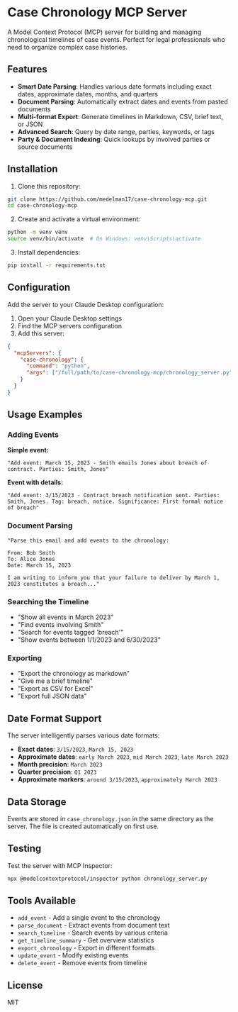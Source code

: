 # Case Chronology MCP Server

A Model Context Protocol (MCP) server for building and managing chronological timelines of case events. Perfect for legal professionals who need to organize complex case histories.

## Features

- **Smart Date Parsing**: Handles various date formats including exact dates, approximate dates, months, and quarters
- **Document Parsing**: Automatically extract dates and events from pasted documents
- **Multi-format Export**: Generate timelines in Markdown, CSV, brief text, or JSON
- **Advanced Search**: Query by date range, parties, keywords, or tags
- **Party & Document Indexing**: Quick lookups by involved parties or source documents

## Installation

1. Clone this repository:
```bash
git clone https://github.com/medelman17/case-chronology-mcp.git
cd case-chronology-mcp
```

2. Create and activate a virtual environment:
```bash
python -m venv venv
source venv/bin/activate  # On Windows: venv\Scripts\activate
```

3. Install dependencies:
```bash
pip install -r requirements.txt
```

## Configuration

Add the server to your Claude Desktop configuration:

1. Open your Claude Desktop settings
2. Find the MCP servers configuration
3. Add this server:

```json
{
  "mcpServers": {
    "case-chronology": {
      "command": "python",
      "args": ["/full/path/to/case-chronology-mcp/chronology_server.py"]
    }
  }
}
```

## Usage Examples

### Adding Events

**Simple event:**
```
"Add event: March 15, 2023 - Smith emails Jones about breach of contract. Parties: Smith, Jones"
```

**Event with details:**
```
"Add event: 3/15/2023 - Contract breach notification sent. Parties: Smith, Jones. Tag: breach, notice. Significance: First formal notice of breach"
```

### Document Parsing

```
"Parse this email and add events to the chronology:

From: Bob Smith
To: Alice Jones
Date: March 15, 2023

I am writing to inform you that your failure to deliver by March 1, 2023 constitutes a breach..."
```

### Searching the Timeline

- "Show all events in March 2023"
- "Find events involving Smith"
- "Search for events tagged 'breach'"
- "Show events between 1/1/2023 and 6/30/2023"

### Exporting

- "Export the chronology as markdown"
- "Give me a brief timeline"
- "Export as CSV for Excel"
- "Export full JSON data"

## Date Format Support

The server intelligently parses various date formats:

- **Exact dates**: `3/15/2023`, `March 15, 2023`
- **Approximate dates**: `early March 2023`, `mid March 2023`, `late March 2023`
- **Month precision**: `March 2023`
- **Quarter precision**: `Q1 2023`
- **Approximate markers**: `around 3/15/2023`, `approximately March 2023`

## Data Storage

Events are stored in `case_chronology.json` in the same directory as the server. The file is created automatically on first use.

## Testing

Test the server with MCP Inspector:

```bash
npx @modelcontextprotocol/inspector python chronology_server.py
```

## Tools Available

- `add_event` - Add a single event to the chronology
- `parse_document` - Extract events from document text
- `search_timeline` - Search events by various criteria
- `get_timeline_summary` - Get overview statistics
- `export_chronology` - Export in different formats
- `update_event` - Modify existing events
- `delete_event` - Remove events from timeline

## License

MIT